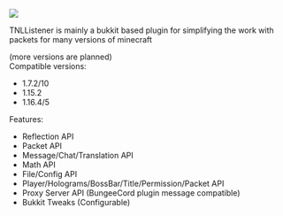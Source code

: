 [![](https://jitpack.io/v/NonSwag/TNLListener.svg)](https://jitpack.io/#NonSwag/TNLListener)

TNLListener is mainly a bukkit based plugin for simplifying the work with packets for many versions of minecraft

(more versions are planned)<br>
Compatible versions:<br>
- 1.7.2/10<br>
- 1.15.2<br>
- 1.16.4/5<br>

Features:
- Reflection API<br>
- Packet API<br>
- Message/Chat/Translation API<br>
- Math API<br>
- File/Config API<br>
- Player/Holograms/BossBar/Title/Permission/Packet API<br>
- Proxy Server API (BungeeCord plugin message compatible)<br>
- Bukkit Tweaks (Configurable)<br>
